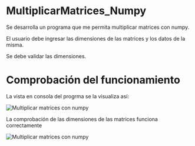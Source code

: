 # MultiplicarMatrices_Numpy

Se desarrolla un programa que me permita multiplicar matrices con numpy.

El usuario debe ingresar las dimensiones de las matrices y los datos de la misma.

Se debe validar las dimensiones.

# Comprobación del funcionamiento

La vista en consola del progrma se la visualiza así:

<img src="https://i.postimg.cc/rwR305k3/Numpy1.jpg" alt="Multiplicar matrices con numpy"/>

La comprobación de las dimensiones de las matrices funciona correctamente

<img src="https://i.postimg.cc/vmMhYnHW/Error-MNumpy.jpg" alt="Multiplicar matrices con numpy"/>
